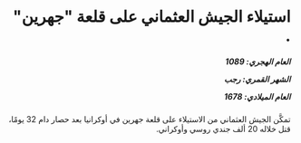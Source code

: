 <h1 dir="rtl">استيلاء الجيش العثماني على قلعة "جهرين" .</h1>

<h5 dir="rtl">العام الهجري:  1089

الشهر القمري: رجب

العام الميلادي: 1678</h5>

<p dir="rtl">تمكَّن الجيش العثماني من الاستيلاء على قلعة جهرين في أوكرانيا بعد حصار دام 32 يومًا، قتل خلاله 20 ألف جندي روسي وأوكراني.</p></br>
